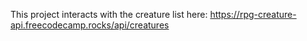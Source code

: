 This project interacts with the creature list here: https://rpg-creature-api.freecodecamp.rocks/api/creatures

